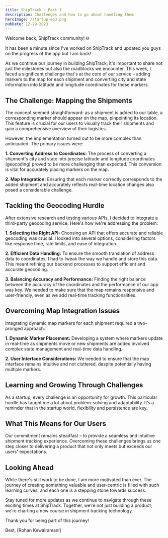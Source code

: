 ```yaml
---
title: ShipTrack - Part 3
description: Challenges and how to go about handling them
heroImage: /startup-ep3.png
pubDate: 12-29-2023
---
```


Welcome back, ShipTrack community! 🌐

It has been a minute since I've worked on ShipTrack and updated you guys on the progress of the app but I am back!

As we continue our journey in building ShipTrack, it's important to share not just the milestones but also the roadblocks we encounter. This week, I faced a significant challenge that's at the core of our service – adding markers to the map for each shipment and converting city and state information into latitude and longitude coordinates for these markers.

## The Challenge: Mapping the Shipments

The concept seemed straightforward: as a shipment is added to our table, a corresponding marker should appear on the map, pinpointing its location. This feature is crucial for our users to visually track their shipments and gain a comprehensive overview of their logistics.

However, the implementation turned out to be more complex than anticipated. The primary issues were:

**1. Converting Address to Coordinates:** The process of converting a shipment's city and state into precise latitude and longitude coordinates (geocoding) proved to be more challenging than expected. This conversion is vital for accurately placing markers on the map.

**2. Map Integration:** Ensuring that each marker correctly corresponds to the added shipment and accurately reflects real-time location changes also posed a considerable challenge.

## Tackling the Geocoding Hurdle

After extensive research and testing various APIs, I decided to integrate a third-party geocoding service. Here's how we're addressing the problem:

**1. Selecting the Right API:** Choosing an API that offers accurate and reliable geocoding was crucial. I looked into several options, considering factors like response time, rate limits, and ease of integration.

**2. Efficient Data Handling:** To ensure the smooth translation of address data to coordinates, I had to tweak the way we handle and store this data. This meant refining our backend processes to support efficient and accurate geocoding.

**3. Balancing Accuracy and Performance:** Finding the right balance between the accuracy of the coordinates and the performance of our app was key. We needed to make sure that the map remains responsive and user-friendly, even as we add real-time tracking functionalities.

## Overcoming Map Integration Issues

Integrating dynamic map markers for each shipment required a two-pronged approach:

**1. Dynamic Marker Placement:** Developing a system where markers update in real-time as shipments move or new shipments are added involved complex state management and real-time data handling.

**2. User Interface Considerations:** We needed to ensure that the map interface remains intuitive and not cluttered, despite potentially having multiple markers.

## Learning and Growing Through Challenges

As a startup, every challenge is an opportunity for growth. This particular hurdle has taught me a lot about problem-solving and adaptability. It’s a reminder that in the startup world, flexibility and persistence are key.

## What This Means for Our Users

Our commitment remains steadfast – to provide a seamless and intuitive shipment tracking experience. Overcoming these challenges brings us one step closer to delivering a product that not only meets but exceeds our users' expectations.

## Looking Ahead

While there's still work to be done, I am more motivated than ever. The journey of creating something valuable and user-centric is filled with such learning curves, and each one is a stepping stone towards success.

Stay tuned for more updates as we continue to navigate through these exciting times at ShipTrack. Together, we’re not just building a product; we’re charting a new course in shipment tracking technology.

Thank you for being part of this journey!

Best,
[Rohan Kewalramani]
